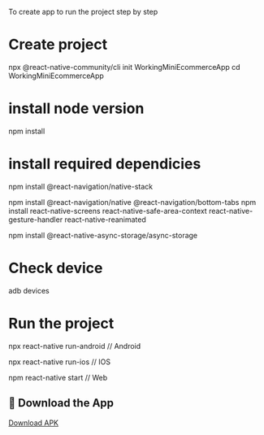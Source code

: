 To create app to run the project step by step
# Create project
npx @react-native-community/cli init WorkingMiniEcommerceApp
cd WorkingMiniEcommerceApp

# install node version
npm install

# install required dependicies
npm install @react-navigation/native-stack

npm install @react-navigation/native @react-navigation/bottom-tabs
npm install react-native-screens react-native-safe-area-context react-native-gesture-handler react-native-reanimated

npm install @react-native-async-storage/async-storage


# Check device
adb devices

# Run the project
npx react-native run-android   // Android

npx react-native run-ios       // IOS

npm react-native start         // Web



## 📲 Download the App

[Download APK](https://github.com/bishnudevmahato/ReactNativeApp/releases/download/v1.0.0/app-release.apk)